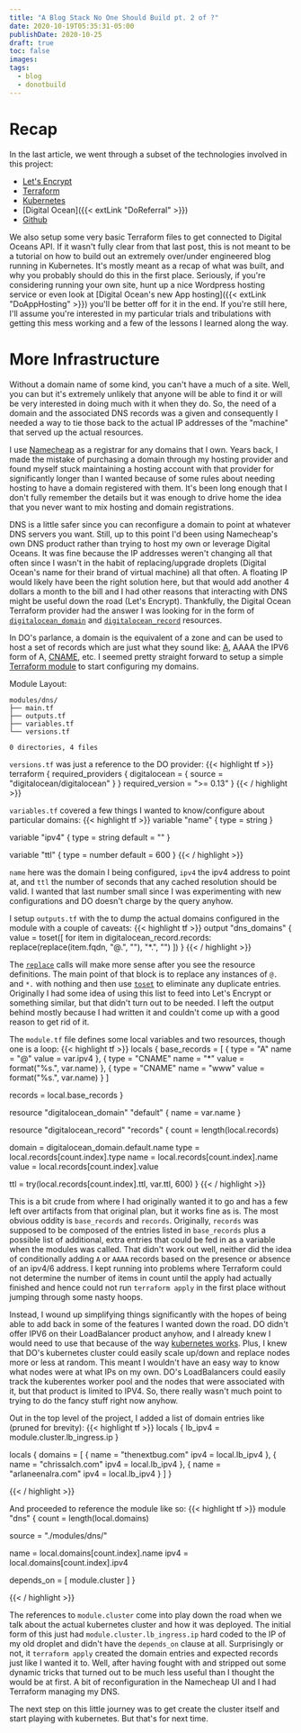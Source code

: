 ```yaml
---
title: "A Blog Stack No One Should Build pt. 2 of ?"
date: 2020-10-19T05:35:31-05:00
publishDate: 2020-10-25
draft: true
toc: false
images:
tags: 
  - blog
  - donotbuild
---
```


# Recap

In the last article, we went through a subset of the technologies involved in this project:
- [Let's Encrypt](https://letsencrypt.org/)
- [Terraform](https://www.terraform.io/)
- [Kubernetes](https://kubernetes.io/)
- [Digital Ocean]({{< extLink "DoReferral" >}})
- [Github](https://github.com)

We also setup some very basic Terraform files to get connected to Digital Oceans API. If it
wasn't fully clear from that last post, this is not meant to be a tutorial on how to build out
an extremely over/under engineered blog running in Kubernetes. It's mostly meant as a recap of
what was built, and why you probably should do this in the first place. Seriously, if you're
considering running your own site, hunt up a nice Wordpress hosting service or even look at
[Digital Ocean's new App hosting]({{< extLink "DoAppHosting" >}}) you'll be better off for it in
the end. If you're still here, I'll assume you're interested in my particular trials and 
tribulations with getting this mess working and a few of the lessons I learned along the way. 

# More Infrastructure

Without a domain name of some kind, you can't have a much of a site. Well, you can but it's
extremely unlikely that anyone will be able to find it or will be very interested in doing much
with it when they do. So, the need of a domain and the associated DNS records was a given and 
consequently I needed a way to tie those back to the actual IP addresses of the "machine" that
served up the actual resources.

I use [Namecheap](https://www.namecheap.com/) as a registrar for any domains that I own. Years
back, I made the mistake of purchasing a domain through my hosting provider and found myself
stuck maintaining a hosting account with that provider for significantly longer than I wanted
because of some rules about needing hosting to have a domain registered with them. It's been
long enough that I don't fully remember the details but it was enough to drive home the idea
that you never want to mix hosting and domain registrations.

DNS is a little safer since you can reconfigure a domain to point at whatever DNS servers you 
want. Still, up to this point I'd been using Namecheap's own DNS product rather than trying to 
host my own or leverage Digital Oceans. It was fine because the IP addresses weren't changing
all that often since I wasn't in the habit of replacing/upgrade droplets (Digital Ocean's name
for their brand of virtual machine) all that often. A floating IP would likely have been the
right solution here, but that would add another 4 dollars a month to the bill and I had other
reasons that interacting with DNS might be useful down the road (Let's Encrypt). Thankfully, the 
Digital Ocean Terraform provider had the answer I was looking for in the form of 
[`digitalocean_domain`](https://registry.terraform.io/providers/digitalocean/digitalocean/latest/docs/resources/domain)
and [`digitalocean_record`](https://registry.terraform.io/providers/digitalocean/digitalocean/latest/docs/resources/record) resources.

In DO's parlance, a domain is the equivalent of a zone and can be used to host a set of records
which are just what they sound like: [A](https://www.cloudflare.com/learning/dns/dns-records/dns-a-record/), AAAA the IPV6 form of A, [CNAME](https://www.cloudflare.com/learning/dns/dns-records/dns-cname-record/), etc. I seemed pretty straight forward to setup a simple [Terraform module](https://www.terraform.io/docs/configuration/modules.html)
to start configuring my domains. 

Module Layout:
```
modules/dns/
├── main.tf
├── outputs.tf
├── variables.tf
└── versions.tf

0 directories, 4 files
```

`versions.tf` was just a reference to the DO provider:
{{< highlight tf >}}
terraform {
  required_providers {
    digitalocean = {
      source = "digitalocean/digitalocean"
    }
  }
  required_version = ">= 0.13"
}
{{< / highlight >}}

`variables.tf` covered a few things I wanted to know/configure about particular domains:
{{< highlight tf >}}
variable "name" {
  type = string
}

variable "ipv4" {
  type = string
  default = ""
}

variable "ttl" {
  type = number
  default = 600
}
{{< / highlight >}}

`name` here was the domain I being configured, `ipv4` the ipv4 address to point at, and `ttl` the
number of seconds that any cached resolution should be valid. I wanted that last number small
since  I was experimenting with new configurations and DO doesn't charge by the query anyhow.

I setup `outputs.tf` with the to dump the actual domains configured in the module with a couple
of caveats:
{{< highlight tf >}}
output "dns_domains" {
  value = toset([
    for item in digitalocean_record.records:
      replace(replace(item.fqdn, "@.", ""), "*.", "")
    ])
}
{{< / highlight >}}

The [`replace`](https://www.terraform.io/docs/configuration/functions/replace.html) calls will
make more sense after you see the resource definitions. The main point of that block is to
replace any instances of `@.` and `*.` with nothing and then use [`toset`](https://www.terraform.io/docs/configuration/functions/toset.html)
to eliminate any duplicate entries. Originally I had some idea of using this list to feed into
Let's Encrypt or something similar, but that didn't turn out to be needed. I left the output
behind mostly because I had written it and couldn't come up with a good reason to get rid of it.

The `module.tf` file defines some local variables and two resources, though one is a loop:
{{< highlight tf >}}
locals {
  base_records = [
    {
      type = "A"
      name = "@"
      value = var.ipv4 
    },
    {
      type = "CNAME"
      name = "*"
      value = format("%s.", var.name)
    },
    {
      type = "CNAME"
      name = "www"
      value = format("%s.", var.name)
    }
  ]
  
  records = local.base_records
}

resource "digitalocean_domain" "default" {
  name = var.name
}

resource "digitalocean_record" "records" {
  count = length(local.records)

  domain = digitalocean_domain.default.name
  type = local.records[count.index].type
  name = local.records[count.index].name 
  value = local.records[count.index].value

  ttl = try(local.records[count.index].ttl, var.ttl, 600)
}
{{< / highlight >}}

This is a bit crude from where I had originally wanted it to go and has a few left over artifacts
from that original plan, but it works fine as is. The most obvious oddity is `base_records` and 
`records`. Originally, `records` was supposed to be composed of the entries listed in
`base_records` plus a possible list of additional, extra entries that could be fed in as a
variable when the modules was called. That didn't work out well, neither did the idea of 
conditionally adding `A` or `AAAA` records based on the presence or absence of an ipv4/6 address.
I kept running into problems where Terraform could not determine the number of items in count
until the apply had actually finished and hence could not run `terraform apply` in the first
place without jumping through some nasty hoops.

Instead, I wound up simplifying things significantly with the hopes of being able to add back in
some of the features I wanted down the road. DO didn't offer IPV6 on their LoadBalancer product
anyhow, and I already knew I would need to use that because of the way [kubernetes works](https://kubernetes.io/docs/tasks/access-application-cluster/create-external-load-balancer/). Plus, I 
knew that DO's kubernetes cluster could easily scale up/down and replace nodes more or less at
random. This meant I wouldn't have an easy way to know what nodes were at what IPs on my own.
DO's LoadBalancers could easily track the kuberentes worker pool and the nodes that were
associated with it, but that product is limited to IPV4. So, there really wasn't much point to
trying to do the fancy stuff right now anyhow.

Out in the top level of the project, I added a list of domain entries like (pruned for brevity):
{{< highlight tf >}}
locals  {
  lb_ipv4 = module.cluster.lb_ingress.ip
}

locals {
  domains = [
    {
      name = "thenextbug.com"
      ipv4 = local.lb_ipv4
    },
    {
      name = "chrissalch.com"
      ipv4 = local.lb_ipv4 
    },
    {
      name = "arlaneenalra.com"
      ipv4 = local.lb_ipv4 
    }
  ]
}

{{< / highlight >}}

And proceeded to reference the module like so:
{{< highlight tf >}}
module "dns" {
  count = length(local.domains)

  source = "./modules/dns/"

  name = local.domains[count.index].name
  ipv4 = local.domains[count.index].ipv4

  depends_on = [ module.cluster ]
}

{{< / highlight >}}

The references to `module.cluster` come into play down the road when we talk about the actual
kubernetes cluster and how it was deployed. The initial form of this just had 
`module.cluster.lb_ingress.ip` hard coded to the IP of my old droplet and didn't have the 
`depends_on` clause at all. Surprisingly or not, it `terraform apply` created the domain entries 
and expected records just like I wanted it to. Well, after having fought with and stripped out 
some dynamic tricks that turned out to be much less useful than I thought the would be at first.
A bit of reconfiguration in the Namecheap UI and I had Terraform managing my DNS.

The next step on this little journey was to get create the cluster itself and start playing with
kubernetes. But that's for next time.
